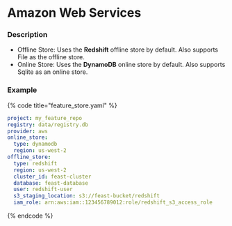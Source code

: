 # Amazon Web Services

### Description

* Offline Store: Uses the **Redshift** offline store by default. Also supports File as the offline store.
* Online Store: Uses the **DynamoDB** online store by default. Also supports Sqlite as an online store.

### Example

{% code title="feature\_store.yaml" %}
```yaml
project: my_feature_repo
registry: data/registry.db
provider: aws
online_store:
  type: dynamodb
  region: us-west-2
offline_store:
  type: redshift
  region: us-west-2
  cluster_id: feast-cluster
  database: feast-database
  user: redshift-user
  s3_staging_location: s3://feast-bucket/redshift
  iam_role: arn:aws:iam::123456789012:role/redshift_s3_access_role
```
{% endcode %}
